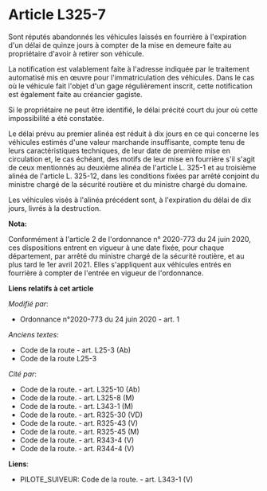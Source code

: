 # Article L325-7

Sont réputés abandonnés les véhicules laissés en fourrière à l'expiration d'un délai de quinze jours à compter de la mise en
demeure faite au propriétaire d'avoir à retirer son véhicule.

La notification est valablement faite à l'adresse indiquée par le traitement automatisé mis en œuvre pour l'immatriculation
des véhicules. Dans le cas où le véhicule fait l'objet d'un gage régulièrement inscrit, cette notification est également
faite au créancier gagiste.

Si le propriétaire ne peut être identifié, le délai précité court du jour où cette impossibilité a été constatée.

Le délai prévu au premier alinéa est réduit à dix jours en ce qui concerne les véhicules estimés d'une valeur marchande
insuffisante, compte tenu de leurs caractéristiques techniques, de leur date de première mise en circulation et, le cas
échéant, des motifs de leur mise en fourrière s'il s'agit de ceux mentionnés au deuxième alinéa de l'article L. 325-1 et au
troisième alinéa de l'article L. 325-12, dans les conditions fixées par arrêté conjoint du ministre chargé de la sécurité
routière et du ministre chargé du domaine.

Les véhicules visés à l'alinéa précédent sont, à l'expiration du délai de dix jours, livrés à la destruction.

**Nota:**

Conformément à l'article 2 de l'ordonnance n° 2020-773 du 24 juin 2020, ces dispositions entrent en vigueur à une date fixée,
pour chaque département, par arrêté du ministre chargé de la sécurité routière, et au plus tard le 1er avril 2021. Elles
s'appliquent aux véhicules entrés en fourrière à compter de l'entrée en vigueur de l'ordonnance.

**Liens relatifs à cet article**

_Modifié par_:

  - Ordonnance n°2020-773 du 24 juin 2020 - art. 1

_Anciens textes_:

  - Code de la route - art. L25-3 (Ab)
  - Code de la route L25-3

_Cité par_:

  - Code de la route. - art. L325-10 (Ab)
  - Code de la route. - art. L325-8 (M)
  - Code de la route. - art. L343-1 (M)
  - Code de la route. - art. R325-30 (VD)
  - Code de la route. - art. R325-43 (V)
  - Code de la route. - art. R325-45 (M)
  - Code de la route. - art. R343-4 (V)
  - Code de la route. - art. R344-4 (V)

**Liens**:

  - PILOTE_SUIVEUR: Code de la route. - art. L343-1 (V)
